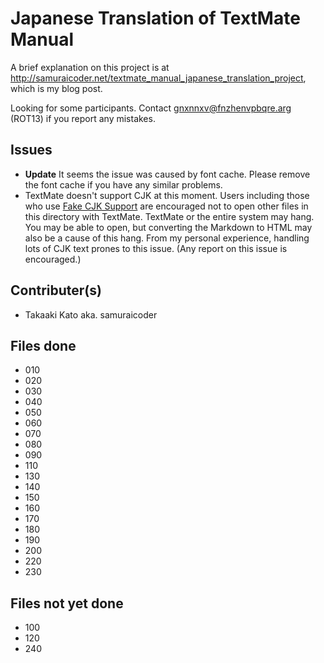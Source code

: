 # Japanese Translation of TextMate Manual

A brief explanation on this project is at <http://samuraicoder.net/textmate_manual_japanese_translation_project>, which is my blog post.

Looking for some participants.
Contact <gnxnnxv@fnzhenvpbqre.arg> (ROT13) if you report any mistakes.

## Issues

* **Update** It seems the issue was caused by font cache. Please remove the font cache if you have any similar problems. 
* TextMate doesn't support CJK at this moment. Users including those who use [Fake CJK Support](http://macromates.com/blog/archives/2006/11/09/faking-cjk-support/) are encouraged not to open other files in this directory with TextMate. TextMate or the entire system may hang. You may be able to open, but converting the Markdown to HTML may also be a cause of this hang. From my personal experience, handling lots of CJK text prones to this issue. (Any report on this issue is encouraged.)

## Contributer(s)

* Takaaki Kato aka. samuraicoder

## Files done

* 010
* 020
* 030
* 040
* 050
* 060
* 070
* 080
* 090
* 110
* 130
* 140
* 150
* 160
* 170
* 180
* 190
* 200
* 220
* 230

## Files not yet done


* 100
* 120
* 240
